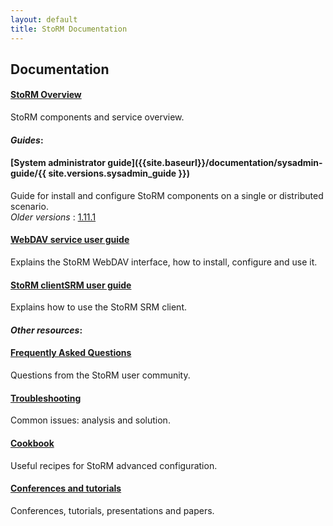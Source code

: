 ```yaml
---
layout: default
title: StoRM Documentation
---
```


## Documentation

#### [StoRM Overview]({{site.baseurl}}/documentation/functional-description/)

StoRM components and service overview.

#### _Guides_:

#### [System administrator guide]({{site.baseurl}}/documentation/sysadmin-guide/{{ site.versions.sysadmin_guide }})

Guide for install and configure StoRM components on a single or distributed scenario.
<br/>_Older versions_ : [1.11.1][sysadmin-1.11.1]

#### [WebDAV service user guide]({{site.baseurl}}/documentation/webdav-guide/)

Explains the StoRM WebDAV interface, how to install, configure and use it.

#### [StoRM clientSRM user guide]({{site.baseurl}}/documentation/clientsrm-guide/)

Explains how to use the StoRM SRM client.

#### _Other resources_:

#### [Frequently Asked Questions]({{site.baseurl}}/documentation/faq)

Questions from the StoRM user community.

#### [Troubleshooting]({{site.baseurl}}/documentation/troubleshooting)

Common issues: analysis and solution.

#### [Cookbook]({{site.baseurl}}/documentation/cookbook)

Useful recipes for StoRM advanced configuration.

#### [Conferences and tutorials]({{site.baseurl}}/documentation/tutorials-conferences-presentations)

Conferences, tutorials, presentations and papers.



[sysadmin-1.11.1]: {{site.baseurl}}/documentation/sysadmin-guide/1.11.1/